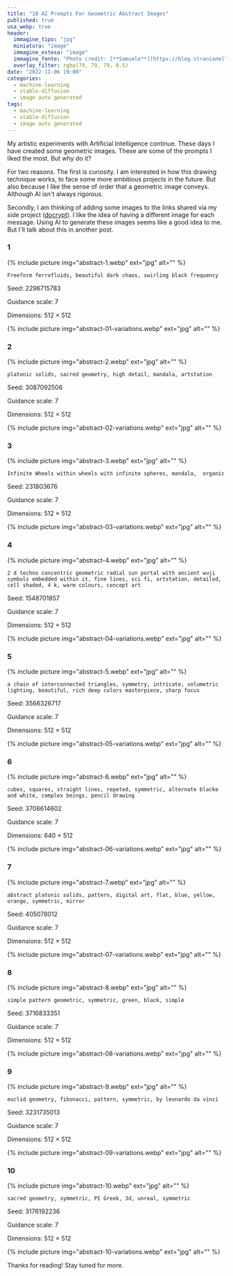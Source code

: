 ```yaml
---
title: "10 AI Prompts For Geometric Abstract Images"
published: true
usa_webp: true
header:
  immagine_tipo: "jpg"
  miniatura: "image"
  immagine_estesa: "image"
  immagine_fonte: "Photo credit: [**Samuele**](https://blog.stranianelli.com/)"
  overlay_filter: rgba(79, 79, 79, 0.5)
date: "2022-11-06 19:00"
categories:
  - machine-learning
  - stable-diffusion
  - image auto generated
tags:
  - machine-learning
  - stable-diffusion
  - image auto generated
---
```


My artistic experiments with Artificial Intelligence continue. These days I have created some geometric images. These are some of the prompts I liked the most. But why do it?

For two reasons. The first is curiosity. I am interested in how this drawing technique works, to face some more ambitious projects in the future. But also because I like the sense of order that a geometric image conveys. Although AI isn't always rigorous.

Secondly, I am thinking of adding some images to the links shared via my side project ([docrypt](https://docrypt.org/)). I like the idea of ​​having a different image for each message. Using AI to generate these images seems like a good idea to me. But I'll talk about this in another post.

### 1

{% include picture img="abstract-1.webp" ext="jpg" alt="" %}

```
Freeform ferrofluids, beautiful dark chaos, swirling black frequency
```

Seed: 2296715783

Guidance scale: 7

Dimensions: 512 × 512

{% include picture img="abstract-01-variations.webp" ext="jpg" alt="" %}

### 2

{% include picture img="abstract-2.webp" ext="jpg" alt="" %}

```
platonic solids, sacred geometry, high detail, mandala, artstation
```

Seed: 3087092506

Guidance scale: 7

Dimensions: 512 × 512

{% include picture img="abstract-02-variations.webp" ext="jpg" alt="" %}

### 3

{% include picture img="abstract-3.webp" ext="jpg" alt="" %}

```
Infinite Wheels within wheels with infinite spheres, mandala,  organic
```

Seed: 231803676

Guidance scale: 7

Dimensions: 512 × 512

{% include picture img="abstract-03-variations.webp" ext="jpg" alt="" %}

### 4

{% include picture img="abstract-4.webp" ext="jpg" alt="" %}

```
2 d techno concentric geometric radial sun portal with ancient wuji symbols embedded within it, fine lines, sci fi, artstation, detailed, cell shaded, 4 k, warm colours, concept art
```

Seed: 1548701857

Guidance scale: 7

Dimensions: 512 × 512

{% include picture img="abstract-04-variations.webp" ext="jpg" alt="" %}

### 5

{% include picture img="abstract-5.webp" ext="jpg" alt="" %}

```
a chain of interconnected triangles, symmetry, intricate, volumetric lighting, beautiful, rich deep colors masterpiece, sharp focus
```

Seed: 3566326717

Guidance scale: 7

Dimensions: 512 × 512

{% include picture img="abstract-05-variations.webp" ext="jpg" alt="" %}

### 6

{% include picture img="abstract-6.webp" ext="jpg" alt="" %}

```
cubes, squares, straight lines, repeted, symmetric, alternate blacke and white, complex beings, pencil drawing
```

Seed: 3708614602

Guidance scale: 7

Dimensions: 640 × 512

{% include picture img="abstract-06-variations.webp" ext="jpg" alt="" %}

### 7

{% include picture img="abstract-7.webp" ext="jpg" alt="" %}

```
abstract platonic solids, pattern, digital art, flat, blue, yellow, orange, symmetric, mirror
```

Seed: 405078012

Guidance scale: 7

Dimensions: 512 × 512

{% include picture img="abstract-07-variations.webp" ext="jpg" alt="" %}

### 8

{% include picture img="abstract-8.webp" ext="jpg" alt="" %}

```
simple pattern geometric, symmetric, green, black, simple
```

Seed: 3716833351

Guidance scale: 7

Dimensions: 512 × 512

{% include picture img="abstract-08-variations.webp" ext="jpg" alt="" %}

### 9

{% include picture img="abstract-9.webp" ext="jpg" alt="" %}

```
euclid geometry, fibonacci, pattern, symmetric, by leonardo da vinci
```

Seed: 3231735013

Guidance scale: 7

Dimensions: 512 × 512

{% include picture img="abstract-09-variations.webp" ext="jpg" alt="" %}

### 10

{% include picture img="abstract-10.webp" ext="jpg" alt="" %}

```
sacred geometry, symmetric, PI Greek, 3d, unreal, symmetric
```

Seed: 3176192236

Guidance scale: 7

Dimensions: 512 × 512

{% include picture img="abstract-10-variations.webp" ext="jpg" alt="" %}

Thanks for reading! Stay tuned for more.

